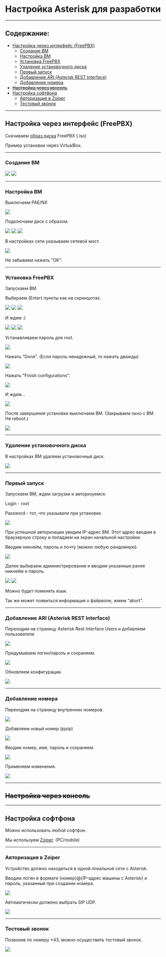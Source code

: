 # Настройка Asterisk для разработки

---------

<h2 name="content">Содержание:</h2>

* <a href="#freepbx_setup">Настройка через интерфейс (FreePBX)</a>
  - <a href="#vm_create">Создание ВМ</a>
  - <a href="#vm_setup">Настройка ВМ</a>
  - <a href="#freepbx_install">Установка FreePBX</a>
  - <a href="#disk_delete">Удаление установочного диска</a>
  - <a href="#first_run">Первый запуск</a>
  - <a href="#ari_add">Добавление ARI (Asterisk REST Interface)</a>
  - <a href="#num_add">Добавление номера</a>
* <s><a href="#console_setup">Настройка через консоль</a></s>
* <a href="#softphone_setup">Настройка софтфона</a>
  - <a href="#zoiper_auth">Авторизация в Zoiper</a>
  - <a href="#zoiper_test">Тестовый звонок</a>

---------

<h2 name="freepbx_setup">Настройка через интерфейс (FreePBX)</h2>

Скачиваем <a href="https://www.freepbx.org/" target="_blank">образ диска</a> FreePBX (.iso) 

Пример установки через VirtualBox.

---------

<h3 name="vm_create">Создание ВМ</h3>

<img src="https://github.com/Alllex202/asterisk_setup/blob/main/images/create_1.png" />
<img src="https://github.com/Alllex202/asterisk_setup/blob/main/images/create_2.png" />

---------

<h3 name="vm_setup">Настройка ВМ</h3>

Выключаем PAE/NX

<img src="https://github.com/Alllex202/asterisk_setup/blob/main/images/system.png" />

Подключаем диск с образом.

<img src="https://github.com/Alllex202/asterisk_setup/blob/main/images/disk_1.png" />
<img src="https://github.com/Alllex202/asterisk_setup/blob/main/images/disk_2.png" />
<img src="https://github.com/Alllex202/asterisk_setup/blob/main/images/disk_3.png" />

В настройках сети указываем сетевой мост.

<img src="https://github.com/Alllex202/asterisk_setup/blob/main/images/net_n_ok.png" />

Не забываем нажать "OK".

---------

<h3 name="freepbx_install">Установка FreePBX</h3>

Запускаем ВМ.

Выбираем (Enter) пункты как на скриншотах.

<img src="https://github.com/Alllex202/asterisk_setup/blob/main/images/install_1.png" />
<img src="https://github.com/Alllex202/asterisk_setup/blob/main/images/install_2.png" />
<img src="https://github.com/Alllex202/asterisk_setup/blob/main/images/install_3.png" />

И ждем :)

<img src="http://pa1.narvii.com/6911/07ca4664a5f2c90715655c090168dcfc7eebfc00r1-320-320_00.gif" />
<img src="https://github.com/Alllex202/asterisk_setup/blob/main/images/wait_1.png" />
<img src="https://github.com/Alllex202/asterisk_setup/blob/main/images/wait_2.png" />

Устанавливаем пароль для root.

<img src="https://github.com/Alllex202/asterisk_setup/blob/main/images/pass_1.png" />

Нажать "Done". (Если пароль ненадежный, то нажать дважды)

<img src="https://github.com/Alllex202/asterisk_setup/blob/main/images/pass_2.png" />

Нажать "Finish configurations".

<img src="https://github.com/Alllex202/asterisk_setup/blob/main/images/install_4.png" />

И ждем...

<img src="https://img.pikbest.com/58pic/35/39/61/62K58PICb88i68HEwVnm5_PIC2018.gif!w340" />

После завершения установки выключаем ВМ. (Закрываем окно с ВМ. Не reboot.)

<img src="https://github.com/Alllex202/asterisk_setup/blob/main/images/reboot.png" />

---------

<h3 name="disk_delete">Удаление установочного диска</h3>

В настройках ВМ удаляем установочный диск.

<img src="https://github.com/Alllex202/asterisk_setup/blob/main/images/disk_delete.png" />

---------

<h3 name="first_run">Первый запуск</h3>

Запускаем ВМ, ждем загрузки и авторизуемся.

Login - root

Password - тот, что указывали при установке.

<img src="https://github.com/Alllex202/asterisk_setup/blob/main/images/login.png" />

При успешной авторизации увидим IP-адрес ВМ. Этот адрес вводим в браузерную строку и попадаем на экран начальной настройки.

Вводим никнейм, пароль и почту (можно любую рандомную).

<img src="https://github.com/Alllex202/asterisk_setup/blob/main/images/web_1.png" />

Далее выбираем администрирование и вводим указанные ранее никнейм и пароль.

<img src="https://github.com/Alllex202/asterisk_setup/blob/main/images/admin.png" />
<img src="https://github.com/Alllex202/asterisk_setup/blob/main/images/web_login.png" />

Можно будет поменять язык.

Так же может появиться информация о файрволе, жмем "abort".

---------

<h3 name="ari_add">Добавление ARI (Asterisk REST Interface)</h3>

Переходим на страницу Asterisk Rest Interface Users и добавляем пользователя

<img src="https://github.com/Alllex202/asterisk_setup/blob/main/images/web_ari_1.png" />

Придумываем логин/пароль и сохраняем.

<img src="https://github.com/Alllex202/asterisk_setup/blob/main/images/web_ari_2.png" />

Обновляем конфигурации.

<img src="https://github.com/Alllex202/asterisk_setup/blob/main/images/web_ari_3.png" />

---------

<h3 name="num_add">Добавление номера</h3>

Переходим на страницу внутренних номеров.

<img src="https://github.com/Alllex202/asterisk_setup/blob/main/images/web_num_1.png" />

Добавляем новый номер (pjsip)

<img src="https://github.com/Alllex202/asterisk_setup/blob/main/images/web_num_2.png" />

Вводим номер, имя, пароль и сохраняем.

<img src="https://github.com/Alllex202/asterisk_setup/blob/main/images/web_num_3.png" />

Применяем изменения.

<img src="https://github.com/Alllex202/asterisk_setup/blob/main/images/web_num_4.png" />

---------

<s><h2 name="console_setup">Настройка через консоль</h2></s>

---------

<h2 name="softphone_setup">Настройка софтфона</h3>

Можно использовать любой софтфон.

Мы используем <a href="https://www.zoiper.com/">Zoiper</a>. (PC/mobile)

---------

<h3 name="zoiper_auth">Авторизация в Zoiper</h3>

Устройство должно находиться в одной локальной сети с Asterisk.

Вводим логин в формате {номер}@{IP-адрес машины с Asterisk} и пароль, указанный при создании номера.

<img src="https://github.com/Alllex202/asterisk_setup/blob/main/images/zoiper_2.png" />

Автоматически должено выбрать SIP UDP.

<img src="https://github.com/Alllex202/asterisk_setup/blob/main/images/zoiper_3.png" />

---------

<h3 name="zoiper_test">Тестовый звонок</h3>

Позвонив по номеру *43, можно осуществить тестовый звонок.

<img src="https://github.com/Alllex202/asterisk_setup/blob/main/images/zoiper_test.png" />
